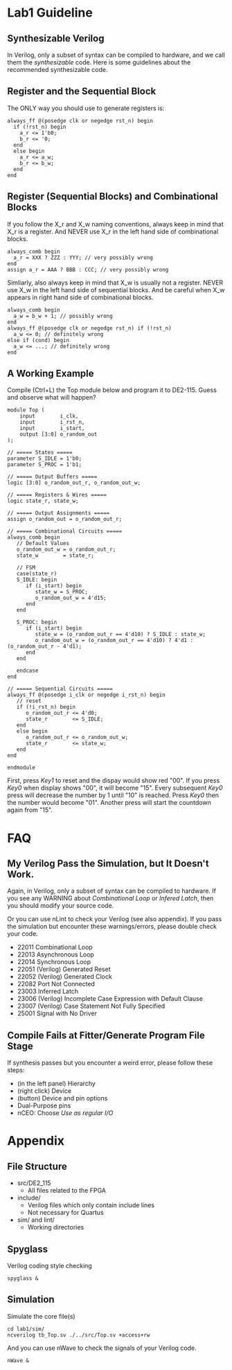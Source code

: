 # Lab1 Guideline
## Synthesizable Verilog
In Verilog, only a subset of syntax can be compiled to hardware,
and we call them the *synthesizable* code.
Here is some guidelines about the recommended synthesizable code.

## Register and the Sequential Block
The ONLY way you should use to generate registers is:

    always_ff @(posedge clk or negedge rst_n) begin
      if (!rst_n) begin
        a_r <= 1'b0;
        b_r <= '0;
      end
      else begin
        a_r <= a_w;
        b_r <= b_w;
      end
    end

## Register (Sequential Blocks) and Combinational Blocks
If you follow the X\_r and X\_w naming conventions,
always keep in mind that X\_r is a register.
And NEVER use X\_r in the left hand side of combinational blocks.

    always_comb begin
      a_r = XXX ? ZZZ : YYY; // very possibly wrong
    end
    assign a_r = AAA ? BBB : CCC; // very possibly wrong

Simliarly, also always keep in mind that X\_w is usually not a register.
NEVER use X\_w in the left hand side of sequential blocks.
And be careful when X\_w appears in right hand side of combinational blocks.

    always_comb begin
      a_w = b_w + 1; // possibly wrong
    end
    always_ff @(posedge clk or negedge rst_n) if (!rst_n)
      a_w <= 0; // definitely wrong
    else if (cond) begin
      a_w <= ...; // definitely wrong
    end

## A Working Example
Compile (Ctrl+L) the Top module below and program it to DE2-115.
Guess and observe what will happen?

    module Top (
        input        i_clk,
        input        i_rst_n,
        input        i_start,
        output [3:0] o_random_out
    );

    // ===== States =====
    parameter S_IDLE = 1'b0;
    parameter S_PROC = 1'b1;

    // ===== Output Buffers =====
    logic [3:0] o_random_out_r, o_random_out_w;

    // ===== Registers & Wires =====
    logic state_r, state_w;

    // ===== Output Assignments =====
    assign o_random_out = o_random_out_r;

    // ===== Combinational Circuits =====
    always_comb begin
       // Default Values
       o_random_out_w = o_random_out_r;
       state_w        = state_r;

       // FSM
       case(state_r)
       S_IDLE: begin
          if (i_start) begin
             state_w = S_PROC;
             o_random_out_w = 4'd15;
          end
       end

       S_PROC: begin
          if (i_start) begin
             state_w = (o_random_out_r == 4'd10) ? S_IDLE : state_w;
             o_random_out_w = (o_random_out_r == 4'd10) ? 4'd1 : (o_random_out_r - 4'd1);
          end
       end

       endcase
    end

    // ===== Sequential Circuits =====
    always_ff @(posedge i_clk or negedge i_rst_n) begin
       // reset
       if (!i_rst_n) begin
          o_random_out_r <= 4'd0;
          state_r        <= S_IDLE;
       end
       else begin
          o_random_out_r <= o_random_out_w;
          state_r        <= state_w;
       end
    end

    endmodule

First, press *Key1* to reset and the dispay would show red "00". 
If you press *Key0* when display shows "00", it will become "15".
Every subsequent *Key0* press will decrease the number by 1 until "10" is reached.
Press *Key0* then the number would become "01".
Another press will start the countdown again from "15".

# FAQ
## My Verilog Pass the Simulation, but It Doesn't Work.
Again, in Verilog, only a subset of syntax can be compiled to hardware.
If you see any WARNING about *Combinational Loop* or *Infered Latch*,
then you should modify your source code.

Or you can use nLint to check your Verilog (see also appendix).
If you pass the simulation but encounter these warnings/errors,
please double check your code.

* 22011 Combinational Loop
* 22013 Asynchronous Loop
* 22014 Synchronous Loop
* 22051 (Verilog) Generated Reset
* 22052 (Verilog) Generated Clock
* 22082 Port Not Connected
* 23003 Inferred Latch
* 23006 (Verilog) Incomplete Case Expression with Default Clause
* 23007 (Verilog) Case Statement Not Fully Specified
* 25001 Signal with No Driver

## Compile Fails at Fitter/Generate Program File Stage
If synthesis passes but you encounter a weird error,
please follow these steps:

* (in the left panel) Hierarchy
* (right click) Device
* (button) Device and pin options
* Dual-Purpose pins
* nCEO: Choose *Use as regular I/O*

# Appendix
## File Structure

* src/DE2\_115
	* All files related to the FPGA
* include/
	* Verilog files which only contain include lines
	* Not necessary for Quartus
* sim/ and lint/
	* Working directories

## Spyglass
Verilog coding style checking

    spyglass &

## Simulation
Simulate the core file(s)

    cd lab1/sim/
    ncverilog tb_Top.sv ./../src/Top.sv +access+rw

And you can use nWave to check the signals of your Verilog code.

    nWave &
